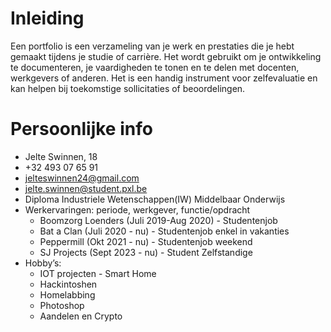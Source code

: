 # Inleiding
Een portfolio is een verzameling van je werk en prestaties die je hebt gemaakt tijdens je studie of carrière. Het wordt gebruikt om je ontwikkeling te documenteren, je vaardigheden te tonen en te delen met docenten, werkgevers of anderen. Het is een handig instrument voor zelfevaluatie en kan helpen bij toekomstige sollicitaties of beoordelingen.

# Persoonlijke info
- Jelte Swinnen, 18
- +32 493 07 65 91
- jelteswinnen24@gmail.com
- jelte.swinnen@student.pxl.be
- Diploma Industriele Wetenschappen(IW) Middelbaar Onderwijs
- Werkervaringen: periode, werkgever, functie/opdracht
    - Boomzorg Loenders (Juli 2019-Aug 2020) - Studentenjob
    - Bat a Clan (Juli 2020 - nu) - Studentenjob enkel in vakanties
    - Peppermill (Okt 2021 - nu) - Studentenjob weekend
    - SJ Projects (Sept 2023 - nu) - Student Zelfstandige
- Hobby’s:
    - IOT projecten - Smart Home
    - Hackintoshen
    - Homelabbing
    - Photoshop
    - Aandelen en Crypto